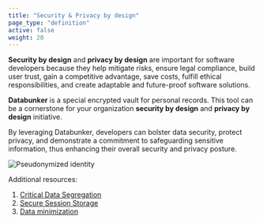 ```yaml
---
title: "Security & Privacy by design"
page_type: "definition"
active: false
weight: 20
---
```

**Security by design** and **privacy by design** are important for software developers because they help mitigate risks, ensure legal compliance, build user trust, gain a competitive advantage, save costs, fulfill ethical responsibilities, and create adaptable and future-proof software solutions.

**Databunker** is a special encrypted vault for personal records. This tool can be a cornerstone for your organization **security by design** and **privacy by design** initiative.

By leveraging Databunker, developers can bolster data security, protect privacy, and demonstrate a commitment to safeguarding sensitive information, thus enhancing their overall security and privacy posture.

![Pseudonymized identity](/img/pseudonymized-identity.png)

Additional resources:
1. [Critical Data Segregation](/use-case/critical-data-segregation/)
1. [Secure Session Storage](/use-case/secure-session-storage/)
1. [Data minimization](/use-case/data-minimization/)
